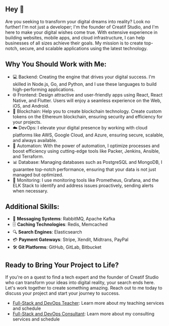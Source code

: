 ## Hey 👋
Are you seeking to transform your digital dreams into reality? Look no further! I'm not just a developer; I'm the founder of Creatif Studio, and I'm here to make your digital wishes come true. With extensive experience in building websites, mobile apps, and cloud infrastructure, I can help businesses of all sizes achieve their goals. My mission is to create top-notch, secure, and scalable applications using the latest technology.

## Why You Should Work with Me:
- 💻 Backend: Creating the engine that drives your digital success. I'm skilled in Node.js, Go, and Python, and I use these languages to build high-performing applications.
- 🌐 Frontend: Design attractive and user-friendly apps using React, React Native, and Flutter. Users will enjoy a seamless experience on the Web, iOS, and Android.
- 🧙 Blockchain: Help you to create blockchain technology. Create custom tokens on the Ethereum blockchain, ensuring security and efficiency for your projects.
- ☁️ DevOps: I elevate your digital presence by working with cloud platforms like AWS, Google Cloud, and Azure, ensuring secure, scalable, and always available.
- 🤖 Automation: With the power of automation, I optimize processes and boost efficiency using cutting-edge tools like Packer, Jenkins, Ansible, and Terraform.
- 📊 Database: Managing databases such as PostgreSQL and MongoDB, I guarantee top-notch performance, ensuring that your data is not just managed but optimized.
- 🚀 Monitoring: I use monitoring tools like Prometheus, Grafana, and the ELK Stack to identify and address issues proactively, sending alerts when necessary.

## Additional Skills:

- 💌 **Messaging Systems**: RabbitMQ, Apache Kafka
- 🗄️ **Caching Technologies**: Redis, Memcached
- 🔍 **Search Engines**: Elasticsearch
- 💳 **Payment Gateways**: Stripe, Xendit, Midtrans, PayPal
- 🛠️ **Git Platforms**: GitHub, GitLab, Bitbucket

## Ready to Bring Your Project to Life?

If you're on a quest to find a tech expert and the founder of Creatif Studio who can transform your ideas into digital reality, your search ends here. Let's work together to create something amazing. Reach out to me today to discuss your project and start your journey to success.

- [Full-Stack and DevOps Teacher](TEACH.md): Learn more about my teaching services and schedule
- [Full-Stack and DevOps Consultant](CONSULTANT.md): Learn more about my consulting services and schedule
